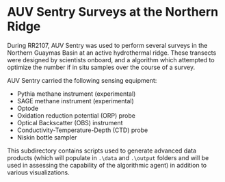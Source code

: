 # AUV Sentry Surveys at the Northern Ridge
During RR2107, AUV Sentry was used to perform several surveys in the Northern Guaymas Basin at an active hydrothermal ridge. These transects were designed by scientists onboard, and a algorithm which attempted to optimize the number if in situ samples over the course of a survey.

AUV Sentry carried the following sensing equipment:
* Pythia methane instrument (experimental)
* SAGE methane instrument (experimental)
* Optode
* Oxidation reduction potential (ORP) probe
* Optical Backscatter (OBS) instrument
* Conductivity-Temperature-Depth (CTD) probe
* Niskin bottle sampler
  
This subdirectory contains scripts used to generate advanced data products (which will populate in `.\data` and `.\output` folders and will be used in assessing the capability of the algorithmic agent) in addition to various visualizations.